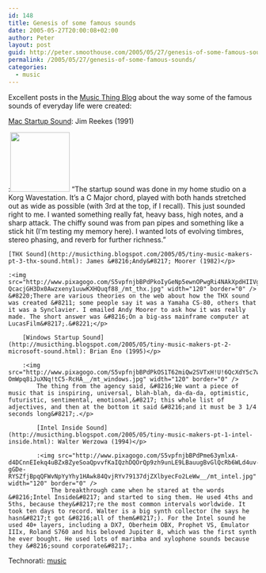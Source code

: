 ```yaml
---
id: 148
title: Genesis of some famous sounds
date: 2005-05-27T20:00:08+02:00
author: Peter
layout: post
guid: http://peter.smoothouse.com/2005/05/27/genesis-of-some-famous-sounds/
permalink: /2005/05/27/genesis-of-some-famous-sounds/
categories:
  - music
---
```

Excellent posts in the [Music Thing Blog](http://musicthing.blogspot.com) about the way some of the famous sounds of everyday life were created:

[Mac Startup Sound](http://musicthing.blogspot.com/2005/05/tiny-music-makers-pt-4-mac-startup.html): Jim Reekes (1991)</p> 
:<img src="http://www.pixagogo.com/S5vpfnjbBPdPlJ!upobR0yslY0hzGw7L0b!cZzJ0Ra7Q5jH2YDDUUpLgUu0Irk0N-i1XtX!PmQl8Oa4t1qf61U4GuyUiwYEXNKuSd6VIYR18PL2VHKTs5059lVtpVEYDeK92rmnSZjNLBHIJkYMWKpXw__/mt_macos.jpg" width="120" border="0" /> &#8220;The startup sound was done in my home studio on a Korg Wavestation. It&#8217;s a C Major chord, played with both hands stretched out as wide as possible (with 3rd at the top, if I recall). This just sounded right to me. I wanted something really fat, heavy bass, high notes, and a sharp attack. The chiffy sound was from pan pipes and something like a stick hit (I&#8217;m testing my memory here). I wanted lots of evolving timbres, stereo phasing, and reverb for further richness.&#8221;</p> 
    
    [THX Sound](http://musicthing.blogspot.com/2005/05/tiny-music-makers-pt-3-thx-sound.html): James &#8216;Andy&#8217; Moorer (1982)</p> 
    
    :<img src="http://www.pixagogo.com/S5vpfnjbBPdPkoIyGeNp5ewnOPwgRi4NAkXpdHIIVgbHtiKRWQP7dQqoScNmlGVx3H3GaIVqb7na9s10cdyVLSXOqn3411KqcxyODhLZOT89U-QcacjGH3Dx0Awzxeny1uuwKXHQuqf88_/mt_thx.jpg" width="120" border="0" /> &#8220;There are various theories on the web about how the THX sound was created &#8211; some people say it was a Yamaha CS-80, others that it was a Synclavier. I emailed Andy Moorer to ask how it was really made. The short answer was &#8216;On a big-ass mainframe computer at LucasFilm&#8217;.&#8221;</p> 
        
        [Windows Startup Sound](http://musicthing.blogspot.com/2005/05/tiny-music-makers-pt-2-microsoft-sound.html): Brian Eno (1995)</p> 
        
        :<img src="http://www.pixagogo.com/S5vpfnjbBPdPkOS1T62miQw2SVTxH!U!6QcXdY5c7w4bdc7mOGWfyl64H7SupnQbyD!9jwDgMeVfhF7SsGOZFP2DmkWS8xaSJQG2EmO3roFG0NWUcENZef6gxvrKbYRGpU-OmWpq8iJuXNq!tC5-RcHA__/mt_windows.jpg" width="120" border="0" />  
            The thing from the agency said, &#8216;We want a piece of music that is inspiring, universal, blah-blah, da-da-da, optimistic, futuristic, sentimental, emotional,&#8217; this whole list of adjectives, and then at the bottom it said &#8216;and it must be 3 1/4 seconds long&#8217;.</p> 
            
            [Intel Inside Sound](http://musicthing.blogspot.com/2005/05/tiny-music-makers-pt-1-intel-inside.html): Walter Werzowa (1994)</p> 
            
            :<img src="http://www.pixagogo.com/S5vpfnjbBPdPme63ymlxA-d4DCnnEIekq4uBZxBZyeSoaQpvvfKaIQzhDQOrQp9zh9unLE9LBauugBvGlQcRb6WLd4uv-gGDe-RYSZfjBpqQFWvNpYyYhy1HAwk84QvjRYv79137djZXlbyecFo2LeWw__/mt_intel.jpg" width="120" border="0" />  
                The breakthrough came when he stared at the words &#8216;Intel Inside&#8217; and started to sing them. He used 4ths and 5ths, because they&#8217;re the most common intervals worldwide. It took ten days to record. Walter is a big synth collector (he says he hasn&#8217;t got &#8216;all of them&#8217;). For the Intel sound he used 40+ layers, including a DX7, Oberheim OBX, Prophet VS, Emulator IIIx, Roland S760 and his beloved Jupiter 8, which was the first synth he ever bought. He used lots of marimba and xylophone sounds because they &#8216;sound corporate&#8217;. 

Technorati: <a href="http://technorati.com/tag/music" rel="tag">music</a>